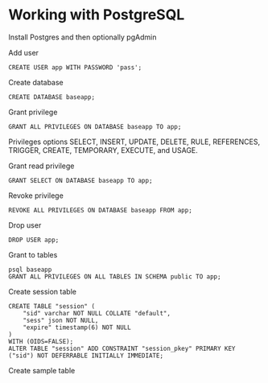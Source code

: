 
# Working with PostgreSQL

Install Postgres and then optionally pgAdmin

Add user
```
CREATE USER app WITH PASSWORD 'pass';
```

Create database
```
CREATE DATABASE baseapp;
```

Grant privilege
```
GRANT ALL PRIVILEGES ON DATABASE baseapp TO app;
```

Privileges options
SELECT, INSERT, UPDATE, DELETE, RULE, REFERENCES, TRIGGER, CREATE, TEMPORARY, EXECUTE, and USAGE.

Grant read privilege
```
GRANT SELECT ON DATABASE baseapp TO app;
```

Revoke privilege
```
REVOKE ALL PRIVILEGES ON DATABASE baseapp FROM app;
```

Drop user
```
DROP USER app;
```

Grant to tables
```
psql baseapp
GRANT ALL PRIVILEGES ON ALL TABLES IN SCHEMA public TO app;
```

Create session table
```
CREATE TABLE "session" (
    "sid" varchar NOT NULL COLLATE "default",
    "sess" json NOT NULL,
    "expire" timestamp(6) NOT NULL
)
WITH (OIDS=FALSE);
ALTER TABLE "session" ADD CONSTRAINT "session_pkey" PRIMARY KEY ("sid") NOT DEFERRABLE INITIALLY IMMEDIATE;
```

Create sample table
```

```